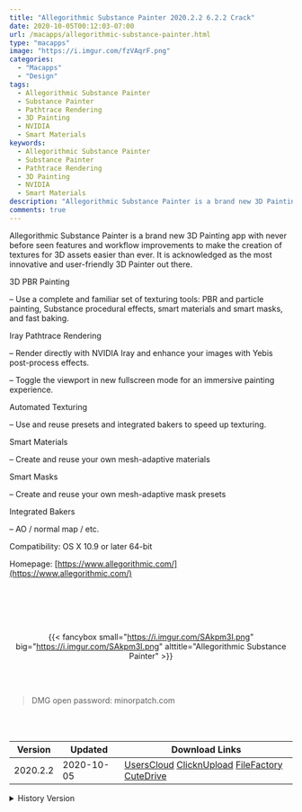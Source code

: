 ```yaml
---
title: "Allegorithmic Substance Painter 2020.2.2 6.2.2 Crack"
date: 2020-10-05T00:12:03-07:00
url: /macapps/allegorithmic-substance-painter.html
type: "macapps"
image: "https://i.imgur.com/fzVAqrF.png"
categories:
  - "Macapps"
  - "Design"
tags:
  - Allegorithmic Substance Painter
  - Substance Painter
  - Pathtrace Rendering
  - 3D Painting
  - NVIDIA
  - Smart Materials
keywords:
  - Allegorithmic Substance Painter
  - Substance Painter
  - Pathtrace Rendering
  - 3D Painting
  - NVIDIA
  - Smart Materials
description: "Allegorithmic Substance Painter is a brand new 3D Painting app with never before seen features and workflow improvements to make the creation of textures for 3D assets easier than ever."
comments: true
---
```


Allegorithmic Substance Painter is a brand new 3D Painting app with never before seen features and workflow improvements to make the creation of textures for 3D assets easier than ever. It is acknowledged as the most innovative and user-friendly 3D Painter out there.

3D PBR Painting

– Use a complete and familiar set of texturing tools: PBR and particle painting, Substance procedural effects, smart materials and smart masks, and fast baking.

Iray Pathtrace Rendering

– Render directly with NVIDIA Iray and enhance your images with Yebis post-process effects.

– Toggle the viewport in new fullscreen mode for an immersive painting experience.

Automated Texturing

– Use and reuse presets and integrated bakers to speed up texturing.

Smart Materials

– Create and reuse your own mesh-adaptive materials

Smart Masks

– Create and reuse your own mesh-adaptive mask presets

Integrated Bakers

– AO / normal map / etc.

Compatibility: OS X 10.9 or later 64-bit

Homepage: [https://www.allegorithmic.com/](https://www.allegorithmic.com/)

<br/>
<br/>
<script async src="https://pagead2.googlesyndication.com/pagead/js/adsbygoogle.js"></script>
<ins class="adsbygoogle"
     style="display:block; text-align:center;"
     data-ad-layout="in-article"
     data-ad-format="fluid"
     data-ad-client="ca-pub-8746275014476192"
     data-ad-slot="5144997159"></ins>
<script>
     (adsbygoogle = window.adsbygoogle || []).push({});
</script>
<br/>
<br/>


<center>

{{< fancybox small="https://i.imgur.com/SAkpm3I.png" big="https://i.imgur.com/SAkpm3I.png" alttitle="Allegorithmic Substance Painter" >}}

</center>

<br/>
<br/>


> DMG open password: minorpatch.com

<br/>

<br/>
<div id="history_version" class="history_version">

| Version | Updated | Download Links |
| ---- | ---- | ---- |
| 2020.2.2 | 2020-10-05 | [UsersCloud](https://ouo.io/LF8gEc)   [ClicknUpload](Null)   [FileFactory](Null)   [CuteDrive](Null) |
<details>
<summary>History Version</summary>

| Version | Updated | Download Links |
| ---- | ---- | ---- |
| 2020.2.1 | 2020-08-12 | [UsersCloud](https://ouo.io/LGw8uN)   [ClicknUpload](https://ouo.io/xBiGxa)   [FileFactory](https://ouo.io/4L99jw)   [CuteDrive](Null) |
</details>

</div>
